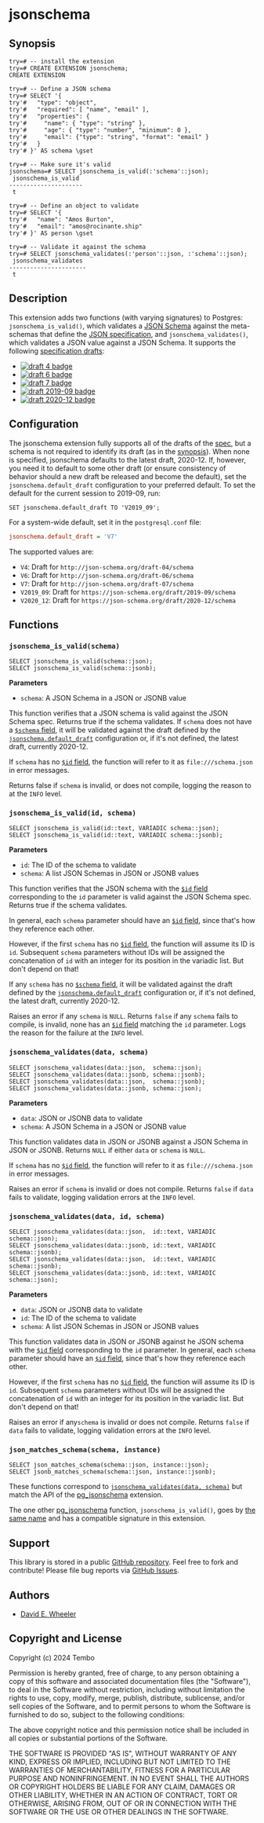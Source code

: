 jsonschema
==========

Synopsis
--------

```psql
try=# -- install the extension
try=# CREATE EXTENSION jsonschema;
CREATE EXTENSION

try=# -- Define a JSON schema
try=# SELECT '{
try'#   "type": "object",
try'#   "required": [ "name", "email" ],
try'#   "properties": {
try'#     "name": { "type": "string" },
try'#     "age": { "type": "number", "minimum": 0 },
try'#     "email": {"type": "string", "format": "email" }
try'#   }
try'# }' AS schema \gset

try=# -- Make sure it's valid
jsonschema=# SELECT jsonschema_is_valid(:'schema'::json);
 jsonschema_is_valid
---------------------
 t

try=# -- Define an object to validate
try=# SELECT '{
try'#   "name": "Amos Burton",
try'#   "email": "amos@rocinante.ship"
try'# }' AS person \gset

try=# -- Validate it against the schema
try=# SELECT jsonschema_validates(:'person'::json, :'schema'::json);
 jsonschema_validates
----------------------
 t
```

Description
-----------

This extension adds two functions (with varying signatures) to Postgres:
`jsonschema_is_valid()`, which validates a [JSON Schema] against the
meta-schemas that define the [JSON specification][spec], and
`jsonschema_validates()`, which validates a JSON value against a JSON Schema.
It supports the following [specification drafts][spec]:

*   [![draft 4 badge]][draft 4 report]
*   [![draft 6 badge]][draft 6 report]
*   [![draft 7 badge]][draft 7 report]
*   [![draft 2019-09 badge]][draft 2019-09 report]
*   [![draft 2020-12 badge]][draft 2020-12 report]

Configuration
-------------

The jsonschema extension fully supports all of the drafts of the [spec], but a
schema is not required to identify its draft (as in the
[synopsis](#synopsis)). When none is specified, jsonschema defaults to the
latest draft, 2020-12. If, however, you need it to default to some other draft
(or ensure consistency of behavior should a new draft be released and become
the default), set the `jsonschema.default_draft` configuration to your
preferred default. To set the default for the current session to 2019-09, run:

``` postgres
SET jsonschema.default_draft TO 'V2019_09';
```

For a system-wide default, set it in the `postgresql.conf` file:

```ini
jsonschema.default_draft = 'V7'
```

The supported values are:

*   `V4`: Draft for `http://json-schema.org/draft-04/schema`
*   `V6`: Draft for `http://json-schema.org/draft-06/schema`
*   `V7`: Draft for `http://json-schema.org/draft-07/schema`
*   `V2019_09`: Draft for `https://json-schema.org/draft/2019-09/schema`
*   `V2020_12`: Draft for `https://json-schema.org/draft/2020-12/schema`

Functions
---------

### `jsonschema_is_valid(schema)` ###

```postgres
SELECT jsonschema_is_valid(schema::json);
SELECT jsonschema_is_valid(schema::jsonb);
```

**Parameters**

*   `schema`: A JSON Schema in a JSON or JSONB value

This function verifies that a JSON schema is valid against the JSON Schema
spec. Returns true if the schema validates. If `schema` does not have a
[`$schema` field], it will be validated against the draft defined by the
[`jsonschema.default_draft`](#configuration) configuration or, if it's not
defined, the latest draft, currently 2020-12.

If `schema` has no [`$id` field], the function will refer to it as
`file:///schema.json` in error messages.

Returns false if `schema` is invalid, or does not compile, logging the
reason to at the `INFO` level.

### `jsonschema_is_valid(id, schema)` ###

```postgres
SELECT jsonschema_is_valid(id::text, VARIADIC schema::json);
SELECT jsonschema_is_valid(id::text, VARIADIC schema::jsonb);
```

**Parameters**

*   `id`: The ID of the schema to validate
*   `schema`: A list JSON Schemas in JSON or JSONB values

This function verifies that the JSON schema with the [`$id` field]
corresponding to the `id` parameter is valid against the JSON Schema spec.
Returns true if the schema validates.

In general, each `schema` parameter should have an [`$id` field], since that's
how they reference each other.

However, if the first `schema` has no [`$id` field], the function will assume
its ID is `id`. Subsequent `schema` parameters without IDs will be assigned
the concatenation of `id` with an integer for its position in the variadic
list. But don't depend on that!

If any `schema` has no [`$schema` field], it will be validated against the
draft defined by the [`jsonschema.default_draft`](#configuration)
configuration or, if it's not defined, the latest draft, currently 2020-12.

Raises an error if any `schema` is `NULL`. Returns `false` if any `schema`
fails to compile, is invalid, none has an [`$id` field] matching the `id`
parameter. Logs the reason for the failure at the `INFO` level.

### `jsonschema_validates(data, schema)` ###

```postgres
SELECT jsonschema_validates(data::json,  schema::json);
SELECT jsonschema_validates(data::jsonb, schema::jsonb);
SELECT jsonschema_validates(data::json,  schema::jsonb);
SELECT jsonschema_validates(data::jsonb, schema::json);
```

**Parameters**

*   `data`: JSON or JSONB data to validate
*   `schema`: A JSON Schema in a JSON or JSONB value

This function validates data in JSON or JSONB against a JSON Schema in JSON or
JSONB. Returns `NULL` if either `data` or `schema` is `NULL`.

If `schema` has no [`$id` field], the function will refer to it as
`file:///schema.json` in error messages.

Raises an error if `schema` is invalid or does not compile. Returns `false` if
`data` fails to validate, logging validation errors at the `INFO` level.

### `jsonschema_validates(data, id, schema)` ###

```postgres
SELECT jsonschema_validates(data::json,  id::text, VARIADIC schema::json);
SELECT jsonschema_validates(data::jsonb, id::text, VARIADIC schema::jsonb);
SELECT jsonschema_validates(data::json,  id::text, VARIADIC schema::jsonb);
SELECT jsonschema_validates(data::jsonb, id::text, VARIADIC schema::json);
```

**Parameters**

*   `data`: JSON or JSONB data to validate
*   `id`: The ID of the schema to validate
*   `schema`: A list JSON Schemas in JSON or JSONB values

This function validates data in JSON or JSONB against he JSON schema with the
[`$id` field] corresponding to the `id` parameter. In general, each `schema`
parameter should have an [`$id` field], since that's how they reference each
other.

However, if the first `schema` has no [`$id` field], the function will assume
its ID is `id`. Subsequent `schema` parameters without IDs will be assigned
the concatenation of `id` with an integer for its position in the variadic
list. But don't depend on that!

Raises an error if  any`schema` is invalid or does not compile. Returns
`false` if `data` fails to validate, logging validation errors at the `INFO`
level.

### `json_matches_schema(schema, instance)`

```postgres
SELECT json_matches_schema(schema::json, instance::json);
SELECT jsonb_matches_schema(schema::json, instance::jsonb);
```

These functions correspond to [`jsonschema_validates(data,
schema)`](#jsonschema_validatesdata-schema) but match the API of
the [pg_jsonschema] extension.

The one other [pg_jsonschema] function, `jsonschema_is_valid()`, goes by [the
same name](#jsonschema_is_validschema) and has a compatible signature in this
extension.

Support
-------

This library is stored in a public [GitHub repository]. Feel free to fork and
contribute! Please file bug reports via [GitHub Issues].

Authors
-------

* [David E. Wheeler](https://justatheory.com/)

Copyright and License
---------------------

Copyright (c) 2024 Tembo

Permission is hereby granted, free of charge, to any person obtaining a copy
of this software and associated documentation files (the "Software"), to deal
in the Software without restriction, including without limitation the rights
to use, copy, modify, merge, publish, distribute, sublicense, and/or sell
copies of the Software, and to permit persons to whom the Software is
furnished to do so, subject to the following conditions:

The above copyright notice and this permission notice shall be included in all
copies or substantial portions of the Software.

THE SOFTWARE IS PROVIDED "AS IS", WITHOUT WARRANTY OF ANY KIND, EXPRESS OR
IMPLIED, INCLUDING BUT NOT LIMITED TO THE WARRANTIES OF MERCHANTABILITY,
FITNESS FOR A PARTICULAR PURPOSE AND NONINFRINGEMENT. IN NO EVENT SHALL THE
AUTHORS OR COPYRIGHT HOLDERS BE LIABLE FOR ANY CLAIM, DAMAGES OR OTHER
LIABILITY, WHETHER IN AN ACTION OF CONTRACT, TORT OR OTHERWISE, ARISING FROM,
OUT OF OR IN CONNECTION WITH THE SOFTWARE OR THE USE OR OTHER DEALINGS IN THE
SOFTWARE.

  [JSON Schema]: https://json-schema.org
  [GitHub repository]: https://github.com/tembo-io/pg-jsonschema
  [GitHub Issues]: https://github.com/tembo-io/pg-jsonschema/issues/
  [spec]: https://json-schema.org/specification
  [draft 4 badge]: https://img.shields.io/endpoint?url=https://bowtie.report/badges/rust-boon/compliance/draft4.json
  [draft 4 report]: https://bowtie.report/#/dialects/draft4 "boon draft 4 report"
  [draft 6 badge]: https://img.shields.io/endpoint?url=https://bowtie.report/badges/rust-boon/compliance/draft6.json
  [draft 6 report]: https://bowtie.report/#/dialects/draft6 "boon draft 6 report"
  [draft 7 badge]: https://img.shields.io/endpoint?url=https://bowtie.report/badges/rust-boon/compliance/draft7.json
  [draft 7 report]: https://bowtie.report/#/dialects/draft7 "boon draft 7 report"
  [draft 2019-09 badge]: https://img.shields.io/endpoint?url=https://bowtie.report/badges/rust-boon/compliance/draft2019-09.json
  [draft 2019-09 report]: https://bowtie.report/#/dialects/draft2019-09 "boon draft 2019-09 report"
  [draft 2020-12 badge]: https://img.shields.io/endpoint?url=https://bowtie.report/badges/rust-boon/compliance/draft2020-12.json
  [draft 2020-12 report]: https://bowtie.report/#/dialects/draft2020-12 "boon draft 2020-12 report"
  [`$schema` field]: https://json-schema.org/draft/2020-12/json-schema-core#name-the-schema-keyword
  [`$id` field]: https://json-schema.org/draft/2020-12/json-schema-core#name-the-id-keyword
  [pg_jsonschema]: https://github.com/supabase/pg_jsonschema
